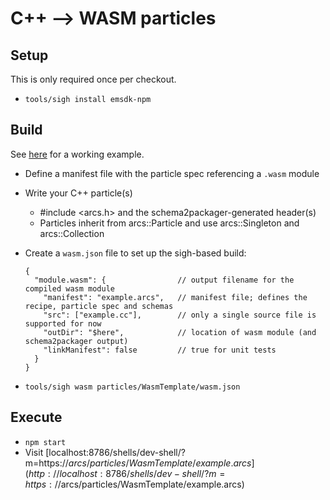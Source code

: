 # C++ --> WASM particles

## Setup

This is only required once per checkout.

- `tools/sigh install emsdk-npm`

## Build

See [here](particles/WasmTemplate) for a working example.

- Define a manifest file with the particle spec referencing a `.wasm` module
- Write your C++ particle(s)
  - #include <arcs.h> and the schema2packager-generated header(s)
  - Particles inherit from arcs::Particle and use arcs::Singleton and arcs::Collection
- Create a `wasm.json` file to set up the sigh-based build:

  ```json5
  {
    "module.wasm": {                // output filename for the compiled wasm module
      "manifest": "example.arcs",   // manifest file; defines the recipe, particle spec and schemas
      "src": ["example.cc"],        // only a single source file is supported for now
      "outDir": "$here",            // location of wasm module (and schema2packager output)
      "linkManifest": false         // true for unit tests
    }
  }
  ```

- `tools/sigh wasm particles/WasmTemplate/wasm.json`

## Execute

- `npm start`
- Visit [localhost:8786/shells/dev-shell/?m=https://$arcs/particles/WasmTemplate/example.arcs](http://localhost:8786/shells/dev-shell/?m=https://$arcs/particles/WasmTemplate/example.arcs)
